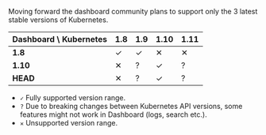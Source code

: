 Moving forward the dashboard community plans to support only the 3 latest stable versions of Kubernetes.

| Dashboard \ Kubernetes | 1.8 | 1.9 | 1.10 | 1.11 |
|------------------------|-----|-----|-----|-----|
| **1.8**                | ✓   | ✓   | ✕   | ✕   |
| **1.10**               | ✕   | ?   | ✓   | ?   |
| **HEAD**               | ✕   | ?   | ✓   | ?   |

- `✓` Fully supported version range.
- `?` Due to breaking changes between Kubernetes API versions, some features might not work in Dashboard (logs, search
etc.).
- `✕` Unsupported version range.
